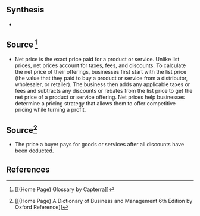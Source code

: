 ## Synthesis
- 
## Source [^1]
- Net price is the exact price paid for a product or service. Unlike list prices, net prices account for taxes, fees, and discounts. To calculate the net price of their offerings, businesses first start with the list price (the value that they paid to buy a product or service from a distributor, wholesaler, or retailer). The business then adds any applicable taxes or fees and subtracts any discounts or rebates from the list price to get the net price of a product or service offering. Net prices help businesses determine a pricing strategy that allows them to offer competitive pricing while turning a profit.
## Source[^2]
- The price a buyer pays for goods or services after all discounts have been deducted.
## References

[^1]: [[(Home Page) Glossary by Capterra]]
[^2]: [[(Home Page) A Dictionary of Business and Management 6th Edition by Oxford Reference]]